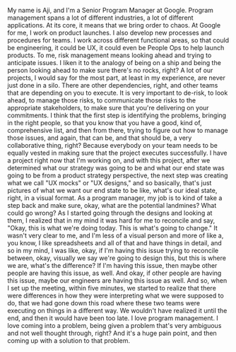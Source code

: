 
My name is Aji, and I'm a Senior Program Manager at Google. Program management spans a lot of different industries, a lot of different applications. At its core, it means that we bring order to chaos. At Google for me, I work on product launches. I also develop new processes and procedures for teams. I work across different functional areas, so that could be engineering, it could be UX, it could even be People Ops to help launch products. To me, risk management means looking ahead and trying to anticipate issues. I liken it to the analogy of being on a ship and being the person looking ahead to make sure there's no rocks, right? A lot of our projects, I would say for the most part, at least in my experience, are never just done in a silo. There are other dependencies, right, and other teams that are depending on you to execute. It is very important to de-risk, to look ahead, to manage those risks, to communicate those risks to the appropriate stakeholders, to make sure that you're delivering on your commitments. I think that the first step is identifying the problems, bringing in the right people, so that you know that you have a good, kind of, comprehensive list, and then from there, trying to figure out how to manage those issues, and again, that can be, and that should be, a very collaborative thing, right? Because everybody on your team needs to be equally vested in making sure that the project executes successfully. I have a project right now that I'm working on, and with this project, after we determined what our strategy was going to be and what our end state was going to be from a product strategy perspective, the next step was creating what we call "UX mocks" or "UX designs," and so basically, that's just pictures of what we want our end state to be like, what's our ideal state, right, in a visual format. As a program manager, my job is to kind of take a step back and make sure, okay, what are the potential landmines? What could go wrong? As I started going through the designs and looking at them, I realized that in my mind it was hard for me to reconcile and say, "Okay, this is what we're doing today. This is what's going to change." It wasn't very clear to me, and I'm less of a visual person and more of like a, you know, I like spreadsheets and all of that and have things in detail, and so in my mind, I was like, okay, if I'm having this issue trying to reconcile between, okay, visually we say we're going to design this, but this is where we are, what's the difference? If I'm having this issue, then maybe other people are having this issue, as well. And okay, if other people are having this issue, maybe our engineers are having this issue as well. And so, when I set up the meeting, within five minutes, we started to realize that there were differences in how they were interpreting what we were supposed to do, that we had gone down this road where these two teams were executing on things in a different way. We wouldn't have realized it until the end, and then it would have been too late. I love program management. I love coming into a problem, being given a problem that's very ambiguous and not well thought through, right? And it's a huge pain point, and then coming up with a solution to that problem.
